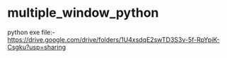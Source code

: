 # multiple_window_python
python exe file:-https://drive.google.com/drive/folders/1U4xsdqE2swTD3S3v-5f-RpYpiK-Csgku?usp=sharing
